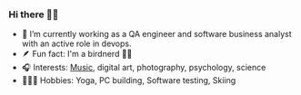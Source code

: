 ### Hi there 👋🏻

- 🔭 I’m currently working as a QA engineer and software business analyst with an active role in devops.
- 🪶 Fun fact: I'm a birdnerd 🪹🦉
- 🎧 Interests: [Music](https://open.spotify.com/user/akmz), digital art, photography, psychology, science
- 🧘🏽‍♀️ Hobbies: Yoga, PC building, Software testing, Skiing
